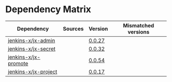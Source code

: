 # Dependency Matrix

Dependency | Sources | Version | Mismatched versions
---------- | ------- | ------- | -------------------
[jenkins-x/jx-admin](https://github.com/jenkins-x/jx-admin) |  | [0.0.27](https://github.com/jenkins-x/jx-admin/releases/tag/v0.0.27) | 
[jenkins-x/jx-secret](https://github.com/jenkins-x/jx-secret) |  | [0.0.32](https://github.com/jenkins-x/jx-secret/releases/tag/v0.0.32) | 
[jenkins-x/jx-promote](https://github.com/jenkins-x/jx-promote) |  | [0.0.54](https://github.com/jenkins-x/jx-promote/releases/tag/v0.0.54) | 
[jenkins-x/jx-project](https://github.com/jenkins-x/jx-project) |  | [0.0.17](https://github.com/jenkins-x/jx-project/releases/tag/v0.0.17) | 
